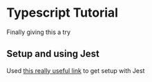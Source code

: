 # Typescript Tutorial

Finally giving this a try

## Setup and using Jest

Used [this really useful link](https://swizec.com/blog/how-to-configure-jest-with-typescript/) to get setup with Jest

